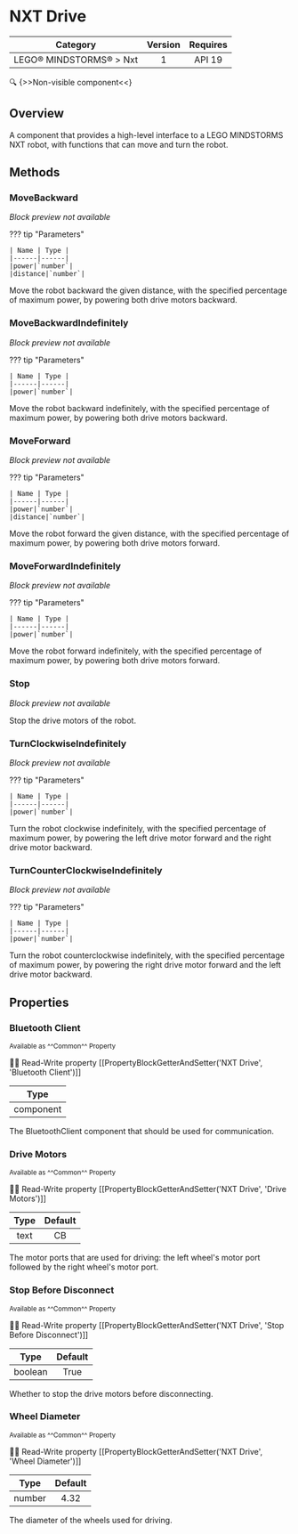 # NXT Drive

| Category | Version | Requires |
|:--------:|:-------:|:--------:|
|LEGO® MINDSTORMS® > Nxt|1|API 19 | Android 4.4 - 4.4.4 KitKat|

:mag: {>>Non-visible component<<}

## Overview

A component that provides a high-level interface to a LEGO MINDSTORMS NXT robot, with functions that can move and turn the robot.

## Methods

### MoveBackward

_Block preview not available_

??? tip "Parameters"

    | Name | Type |
    |------|------|
    |power|`number`|
    |distance|`number`|


Move the robot backward the given distance, with the specified percentage of maximum power, by powering both drive motors backward.

### MoveBackwardIndefinitely

_Block preview not available_

??? tip "Parameters"

    | Name | Type |
    |------|------|
    |power|`number`|


Move the robot backward indefinitely, with the specified percentage of maximum power, by powering both drive motors backward.

### MoveForward

_Block preview not available_

??? tip "Parameters"

    | Name | Type |
    |------|------|
    |power|`number`|
    |distance|`number`|


Move the robot forward the given distance, with the specified percentage of maximum power, by powering both drive motors forward.

### MoveForwardIndefinitely

_Block preview not available_

??? tip "Parameters"

    | Name | Type |
    |------|------|
    |power|`number`|


Move the robot forward indefinitely, with the specified percentage of maximum power, by powering both drive motors forward.

### Stop

_Block preview not available_

Stop the drive motors of the robot.

### TurnClockwiseIndefinitely

_Block preview not available_

??? tip "Parameters"

    | Name | Type |
    |------|------|
    |power|`number`|


Turn the robot clockwise indefinitely, with the specified percentage of maximum power, by powering the left drive motor forward and the right drive motor backward.

### TurnCounterClockwiseIndefinitely

_Block preview not available_

??? tip "Parameters"

    | Name | Type |
    |------|------|
    |power|`number`|


Turn the robot counterclockwise indefinitely, with the specified percentage of maximum power, by powering the right drive motor forward and the left drive motor backward.

## Properties

### Bluetooth Client

<small>Available as ^^Common^^ Property</small>

:eyes::pencil: Read-Write property
[[PropertyBlockGetterAndSetter('NXT Drive', 'Bluetooth Client')]]

| Type |
|:----:|
|component|

The BluetoothClient component that should be used for communication.

### Drive Motors

<small>Available as ^^Common^^ Property</small>

:eyes::pencil: Read-Write property
[[PropertyBlockGetterAndSetter('NXT Drive', 'Drive Motors')]]

| Type | Default |
|:----:|:-------:|
|text|CB|

The motor ports that are used for driving: the left wheel's motor port followed by the right wheel's motor port.

### Stop Before Disconnect

<small>Available as ^^Common^^ Property</small>

:eyes::pencil: Read-Write property
[[PropertyBlockGetterAndSetter('NXT Drive', 'Stop Before Disconnect')]]

| Type | Default |
|:----:|:-------:|
|boolean|True|

Whether to stop the drive motors before disconnecting.

### Wheel Diameter

<small>Available as ^^Common^^ Property</small>

:eyes::pencil: Read-Write property
[[PropertyBlockGetterAndSetter('NXT Drive', 'Wheel Diameter')]]

| Type | Default |
|:----:|:-------:|
|number|4.32|

The diameter of the wheels used for driving.